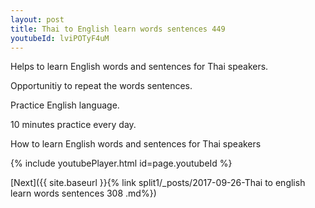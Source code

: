 ```yaml
---
layout: post
title: Thai to English learn words sentences 449 
youtubeId: lviPOTyF4uM
---
```

 
 
Helps to learn English words and sentences for Thai speakers.

Opportunitiy to repeat the words sentences. 

Practice English language. 
 
10 minutes practice every day. 
 
How to learn English words and sentences for Thai speakers 
 
{% include youtubePlayer.html id=page.youtubeId %}
 
 
[Next]({{ site.baseurl }}{% link  split1/_posts/2017-09-26-Thai to english learn words sentences 308 .md%})
 
